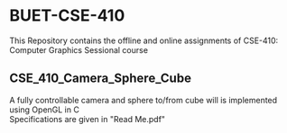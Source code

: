 # BUET-CSE-410
This Repository contains the offline and online assignments of CSE-410: Computer Graphics Sessional course

## CSE_410_Camera_Sphere_Cube
A fully controllable camera and sphere to/from cube will is implemented using OpenGL in C  
Specifications are given in "Read Me.pdf"  


